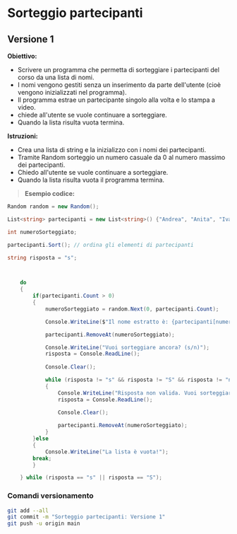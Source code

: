 # Sorteggio partecipanti

## Versione 1

**Obiettivo:**

- Scrivere un programma che permetta di sorteggiare i partecipanti del corso da una lista di nomi.
- I nomi vengono gestiti senza un inserimento da parte dell'utente (cioè vengono inizializzati nel programma).
- Il programma estrae un partecipante singolo alla volta e lo stampa a video.
- chiede all'utente se vuole continuare a sorteggiare.
- Quando la lista risulta vuota termina.

**Istruzioni:**
- Crea una lista di string e la inizializzo con i nomi dei partecipanti.
- Tramite Random sorteggio un numero casuale da 0 al numero massimo dei partecipanti.
- Chiedo all'utente se vuole continuare a sorteggiare.
- Quando la lista risulta vuota il programma termina.

>**Esempio codice:**

```csharp
Random random = new Random();

List<string> partecipanti = new List<string>() {"Andrea", "Anita", "Ivan", "Diego", "Sofia", "Giorgio", "Felipe", "Tamer" }; 

int numeroSorteggiato;

partecipanti.Sort(); // ordina gli elementi di partecipanti

string risposta = "s"; 



    do
    {
        if(partecipanti.Count > 0)
        {
            numeroSorteggiato = random.Next(0, partecipanti.Count);

            Console.WriteLine($"Il nome estratto è: {partecipanti[numeroSorteggiato]}");

            partecipanti.RemoveAt(numeroSorteggiato);

            Console.WriteLine("Vuoi sorteggiare ancora? (s/n)");
            risposta = Console.ReadLine();
            
            Console.Clear();

            while (risposta != "s" && risposta != "S" && risposta != "n" && risposta != "N")
            {
                Console.WriteLine("Risposta non valida. Vuoi sorteggiare ancora? (s/n)");
                risposta = Console.ReadLine();
            
                Console.Clear();

                partecipanti.RemoveAt(numeroSorteggiato);
            }
        }else
        {
            Console.WriteLine("La lista è vuota!");
        break;
        }

    } while (risposta == "s" || risposta == "S");

```

### Comandi versionamento

```bash
git add --all
git commit -m "Sorteggio partecipanti: Versione 1"
git push -u origin main
```